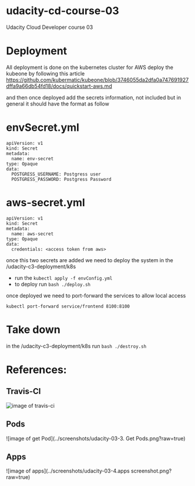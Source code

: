 # udacity-cd-course-03
Udacity Cloud Developer course 03

# Deployment
All deployment is done on the kubernetes cluster
for AWS deploy the kubeone by following this article
https://github.com/kubermatic/kubeone/blob/3746055da2dfa0a747691927dffa9a66db54fd18/docs/quickstart-aws.md

and then once deployed add the secrets information, not included but in general it should have the format as follow

# envSecret.yml
```
apiVersion: v1
kind: Secret
metadata:
  name: env-secret
type: Opaque
data:
  POSTGRESS_USERNAME: Postgress user
  POSTGRESS_PASSWORD: Postgress Password
```
# aws-secret.yml
```
apiVersion: v1
kind: Secret
metadata:
  name: aws-secret
type: Opaque
data:
  credentials: <access token from aws>
 ```

 once this two secrets are added we need to deploy the system
 in the /udacity-c3-deployment/k8s
 - run the ```kubectl apply -f envConfig.yml```
 - to deploy run ```bash ./deploy.sh ```

 once deployed we need to port-forward the services to allow local access
 
 ```
 kubectl port-forward service/frontend 8100:8100
 ```

 # Take down
 in the /udacity-c3-deployment/k8s run 
 ```bash ./destroy.sh ```

# References:
## Travis-CI
![image of travis-ci](../screenshots/udacity-03-1.Travis.png?raw=true)

## Pods
![image of get Pod](../screenshots/udacity-03-3. Get Pods.png?raw=true)

## Apps
![image of apps](../screenshots/udacity-03-4.apps screenshot.png?raw=true)